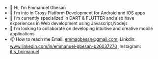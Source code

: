 - 👋 Hi, I’m Emmanuel Gbesan
- 👀 I’m into in Cross Platform Development for Android and IOS apps
- 🌱 I’m currently specialized in DART & FLUTTER and also have experiences in Web development using Javascript,Nodejs
- 💞️ I’m looking to collaborate on developing intuitive and creative mobile applications.
- 📫 How to reach me Email: emmagbesan@gmail.com, Linkdln: www.linkedin.com/in/emmanuel-gbesan-b26037270 ,Instagram: [it's_boimanuel](https://www.instagram.com/its_boimanuel/)


<!---
WEMPDEV/WEMPDEV is a ✨ special ✨ repository because its `README.md` (this file) appears on your GitHub profile.
You can click the Preview link to take a look at your changes.
--->
